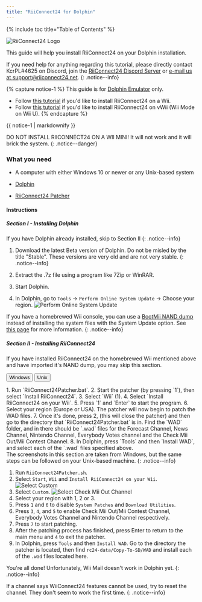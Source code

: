 ```yaml
---
title: "RiiConnect24 for Dolphin"
---
```


{% include toc title="Table of Contents" %}

![RiiConnect24 Logo](/images/WiiRC24Logo.jpg)

This guide will help you install RiiConnect24 on your Dolphin installation.

If you need help for anything regarding this tutorial, please directly contact KcrPL#4625 on Discord, join the [RiiConnect24 Discord Server](https://discord.gg/rc24) or [e-mail us at support@riiconnect24.net](mailto:support@riiconnect24.net).
{: .notice--info}

{% capture notice-1 %}
This guide is for [Dolphin Emulator](https://dolphin-emu.org) only.

- Follow [this tutorial](riiconnect24-wii) if you'd like to install RiiConnect24 on a Wii.
- Follow [this tutorial](riiconnect24-vwii) if you'd like to install RiiConnect24 on vWii (Wii Mode on Wii U).
{% endcapture %}

<div class="notice--warning">{{ notice-1 | markdownify }}</div>

DO NOT INSTALL RIICONNECT24 ON A WII MINI! It will not work and it will brick the system.
{: .notice--danger}

### What you need

* A computer with either Windows 10 or newer or any Unix-based system

* [Dolphin](https://dolphin-emu.org/download/)
* [RiiConnect24 Patcher](https://github.com/RiiConnect24/RiiConnect24-Patcher/releases)

#### Instructions

##### Section I - Installing Dolphin

If you have Dolphin already installed, skip to Section II
{: .notice--info}

1. Download the latest Beta version of Dolphin.
Do not be misled by the title "Stable". These versions are very old and are not very stable. 
{: .notice--info}
2. Extract the .7z file using a program like 7Zip or WinRAR.

3. Start Dolphin.
4. In Dolphin, go to `Tools` -> `Perform Online System Update` -> Choose your region.
![Perform Online System Update](/images/Dolphin_RC24/1.jpg)

If you have a homebrewed Wii console, you can use a [BootMii NAND dump](bootmii) instead of installing the system files with the System Update option. See [this page](https://wiki.dolphin-emu.org/index.php?title=NAND_Usage_Guide) for more information.
{: .notice--info}

##### Section II - Installing RiiConnect24

If you have installed RiiConnect24 on the homebrewed Wii mentioned above and have imported it's NAND dump, you may skip this section.

<button class="tablinks btn btn--large btn--primary" id="defaultOpen" onclick="openTab(event, 'windows')">Windows</button>
<button class="tablinks btn btn--large btn--info" onclick="openTab(event, 'unix')">Unix</button>

<div id="windows" class="blanktabcontent" markdown="1">
1. Run `RiiConnect24Patcher.bat`.
2. Start the patcher (by pressing `1`), then select `Install RiiConnect24`.
3. Select `Wii` (1).
4. Select `Install RiiConnect24 on your Wii`.
5. Press `1` and `Enter` to start the program.
6. Select your region (Europe or USA). The patcher will now begin to patch the WAD files.
7. Once it's done, press 2, (this will close the patcher) and then go to the directory that `RiiConnect24Patcher.bat` is in. Find the `WAD` folder, and in there should be `.wad` files for the Forecast Channel, News Channel, Nintendo Channel, Everybody Votes channel and the Check Mii Out/Mii Contest Channel.
8. In Dolphin, press `Tools` and then `Install WAD`, and select each of the `.wad` files specified above.
</div>

<div id="unix" class="blanktabcontent" markdown="1">
The screenshots in this section are taken from Windows, but the same steps can be followed on your Unix-based machine.
{: .notice--info}

1. Run `RiiConnect24Patcher.sh`.
2. Select `Start`, `Wii` and `Install RiiConnect24 on your Wii`.
![Select Custom](/images/Dolphin_RC24/5.jpg)
3. Select `Custom`.
![Select Check Mii Out Channel](/images/Dolphin_RC24/6.jpg)
8. Select your region with 1, 2 or 3.
9. Press `1` and `6` to disable `System Patches` and `Download Utilities`.
10. Press `3`, `4`, and `5` to enable Check Mii Out/Mii Contest Channel, Everybody Votes Channel and Nintendo Channel respectively.
11. Press `7` to start patching.
12. After the patching process has finished, press Enter to return to the main menu and `4` to exit the patcher.
13. In Dolphin, press `Tools` and then `Install WAD`. Go to the directory the patcher is located, then find `rc24-data/Copy-To-SD/WAD` and install
each of the `.wad` files located here.
</div>

You're all done! Unfortunately, Wii Mail doesn't work in Dolphin yet.
{: .notice--info}

If a channel says WiiConnect24 features cannot be used, try to reset the channel. They don't seem to work the first time. 
{: .notice--info}
<script>
    let tabcontent = document.getElementsByClassName("blanktabcontent");
    let tablinks = document.getElementsByClassName("tablinks");

    function openTab(evt, tabName) {
        let element;

        for (element of tabcontent) {
            element.style.display = "none";
        }

        for (element of tablinks) {
            element.className = element.className.replace("btn--primary", "btn--info");
            if (!element.className.includes('btn--info'))
                element.className += " btn--info";
        }

        document.getElementById(tabName).style.display = "block";
        evt.currentTarget.className = evt.currentTarget.className.replace("btn--info", "btn--primary");
    }

    // Get the element with id="defaultOpen" and click on it
    document.getElementById("defaultOpen").click();
</script>
